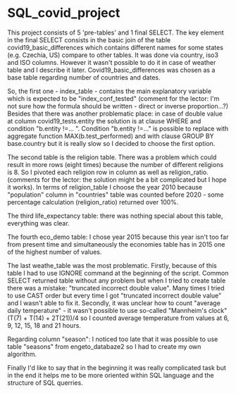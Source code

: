 # SQL_covid_project

This project consists of 5 'pre-tables' and 1 final SELECT. The key element in the final SELECT consists in the basic join of the table covid19_basic_differences which contains different names for some states (e.g. Czechia, US) compare to other tables. It was done via country, iso3 and ISO columns. However it wasn't possible to do it in case of weather table and I describe it later. Covid19_basic_differences was chosen as a base table regarding number of countries and dates.

So, the first one - index_table - contains the main explanatory variable which is expected to be "index_conf_tested" (comment for the lector: I'm not sure how the formula should be written - direct or inverse proportion...?)
Besides that there was another problematic place: in case of double value at column covid19_tests.entity the solution is at clause WHERE and condition "b.entity !=... ". Condition "b.entity !=..." is possible to replace with aggregate function MAX(b.test_performed) and with clause GROUP BY base.country but it is really slow so I decided to choose the first option.

The second table is the religion table. There was a problem which could result in more rows (eight times) because the number of different religions is 8. So I pivoted each religion row in column as well as religion_ratio. (comments for the lector: the solution might be a bit complicated but I hope it works). In terms of religion_table I choose the year 2010 because "population" column in "countries" table was counted before 2020 - some percentage calculation (religion_ratio) returned over 100%.

The third life_expectancy table: there was nothing special about this table, everything was clear.

The fourth eco_demo table: I chose year 2015 because this year isn't too far from present time and simultaneously the economies table has in 2015 one of the highest number of values. 

The last weathe_table was the most problematic. Firstly, because of this table I had to use IGNORE command at the beginning of the script. Common SELECT returned table without any problem but when I tried to create table there was a mistake: "truncated incorrect double value". Many times I tried to use CAST order but every time I got "truncated incorrect double value" and I wasn't able to fix it. Secondly, it was unclear how to count "average daily temperature" - it wasn't possible to use so-called "Mannheim's clock" (T(7) + T(14) + 2T(21))/4 so I counted average temperature from values at 6, 9, 12, 15, 18 and 21 hours.

Regarding column "season": I noticed too late that it was possible to use table "seasons" from engeto_databaze2 so I had to create my own algorithm.

Finally I'd like to say that in the beginning it was really complicated task but in the end it helps me to be more oriented within SQL language and the structure of SQL querries.


